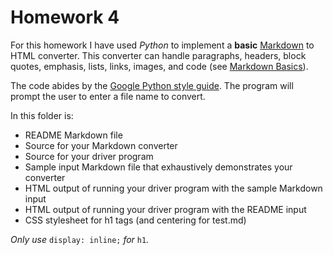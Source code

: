 # Homework 4  

For this homework I have used *Python* to implement a **basic** [Markdown](http://daringfireball.net/projects/markdown/) to HTML converter. This converter can handle paragraphs, headers, block quotes, emphasis, lists, links, images, and code (see [Markdown Basics](http://daringfireball.net/projects/markdown/basics)).  

The code abides by the [Google Python style guide](https://google-styleguide.googlecode.com/svn/trunk/pyguide.html). The program will prompt the user to enter a file name to convert.  

In this folder is:  

+ README Markdown file
+ Source for your Markdown converter
+ Source for your driver program
+ Sample input Markdown file that exhaustively demonstrates your converter
+ HTML output of running your driver program with the sample Markdown input
+ HTML output of running your driver program with the README input
+ CSS stylesheet for h1 tags (and centering for test.md)  

*Only use* `display: inline;` *for* `h1`*.*
